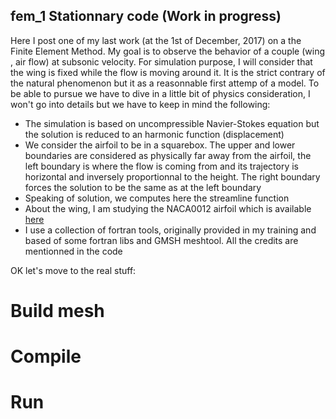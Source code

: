 ## fem_1 Stationnary code (Work in progress)

Here I post one of my last work (at the 1st of December, 2017) on a the Finite Element Method.
My goal is to observe the behavior of a couple (wing , air flow) at subsonic velocity.
For simulation purpose, I will consider that the wing is fixed while the flow is moving around it. It is the strict contrary of the natural phenomenon but it as a reasonnable first attemp of a model.
To be able to pursue we have to dive in a little bit of physics consideration, I won't go into details but we have to keep in mind the following:
- The simulation is based on uncompressible Navier-Stokes equation but the solution is reduced to an harmonic function (displacement)
- We consider the airfoil to be in a squarebox. The upper and lower boundaries are considered as physically far away from the airfoil, the left boundary is where the flow is coming from and its trajectory is horizontal and inversely proportionnal to the height. The right boundary forces the solution to be the same as at the left boundary
- Speaking of solution, we computes here the streamline function
- About the wing, I am studying the NACA0012 airfoil which is available [here](http://airfoiltools.com/airfoil/details?airfoil=n0012-il)
- I use a collection of fortran tools, originally provided in my training and based of some fortran libs and GMSH meshtool. All the credits are mentionned in the code

OK let's move to the real stuff:

# Build mesh

# Compile

# Run


